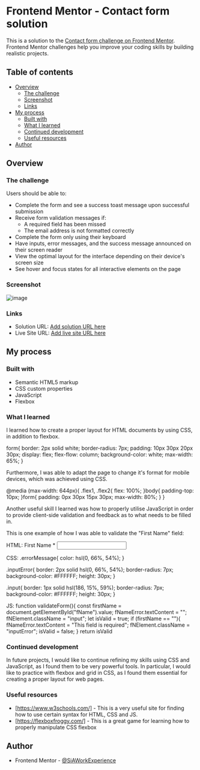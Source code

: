 # Frontend Mentor - Contact form solution

This is a solution to the [Contact form challenge on Frontend Mentor](https://www.frontendmentor.io/challenges/contact-form--G-hYlqKJj). Frontend Mentor challenges help you improve your coding skills by building realistic projects. 

## Table of contents

- [Overview](#overview)
  - [The challenge](#the-challenge)
  - [Screenshot](#screenshot)
  - [Links](#links)
- [My process](#my-process)
  - [Built with](#built-with)
  - [What I learned](#what-i-learned)
  - [Continued development](#continued-development)
  - [Useful resources](#useful-resources)
- [Author](#author)
  

## Overview

### The challenge

Users should be able to:

- Complete the form and see a success toast message upon successful submission
- Receive form validation messages if:
  - A required field has been missed
  - The email address is not formatted correctly
- Complete the form only using their keyboard
- Have inputs, error messages, and the success message announced on their screen reader
- View the optimal layout for the interface depending on their device's screen size
- See hover and focus states for all interactive elements on the page

### Screenshot

![image](https://github.com/SiAWorkExperience/SiAWorkExperience.github.io/assets/173684234/a90d70b6-5d90-4a7b-b494-e49445d1e1ca)


### Links

- Solution URL: [Add solution URL here](https://your-solution-url.com)
- Live Site URL: [Add live site URL here](https://your-live-site-url.com)

## My process

### Built with

- Semantic HTML5 markup
- CSS custom properties
- JavaScript
- Flexbox

### What I learned

I learned how to create a proper layout for HTML documents by using CSS, in addition to flexbox.

form{
  border: 2px solid white;
  border-radius: 7px;
  padding: 10px 30px 20px 30px;
  display: flex;
  flex-flow: column;
  background-color: white;
  max-width: 65%;
}

Furthermore, I was able to adapt the page to change it's format for mobile devices, which was achieved using CSS.

@media (max-width: 644px){
  .flex1, .flex2{
    flex: 100%;
  }body{
    padding-top: 10px;
  }form{
    padding: 0px 30px 15px 30px;
    max-width: 80%;
  }
}

Another useful skill I learned was how to properly utilise JavaScript in order to provide client-side validation and feedback as to what needs to be filled in.

This is one example of how I was able to validate the "First Name" field:

HTML:
  <label for="fName">First Name <span id="asterix">*</span></label>
  <input type="text" id="fName" name="fName" class="input">
  <span id="fNameError" class="errorMessage"></span>

CSS:
.errorMessage{
  color: hsl(0, 66%, 54%);
}

.inputError{
  border: 2px solid hsl(0, 66%, 54%);
  border-radius: 7px;
  background-color: #FFFFFF;
  height: 30px;
}

.input{
  border: 1px solid hsl(186, 15%, 59%);
  border-radius: 7px;
  background-color: #FFFFFF;
  height: 30px;
}

JS:
function validateForm(){
  const firstName = document.getElementById("fName").value;
  fNameError.textContent = "";
  fNElement.className = "input";
  let isValid = true;
if (firstName == ""){
    fNameError.textContent = "This field is required";
    fNElement.className = "inputError";
    isValid = false;
  }
  return isValid

### Continued development

In future projects, I would like to continue refining my skills using CSS and JavaScript, as I found them to be very powerful tools. In particular, I would like to practice with flexbox and grid in CSS, as I found them essential for creating a proper layout for web pages.

### Useful resources

- [https://www.w3schools.com/] - This is a very useful site for finding how to use certain syntax for HTML, CSS and JS.
- [https://flexboxfroggy.com/] - This is a great game for learning how to properly manipulate CSS flexbox

## Author

- Frontend Mentor - [@SiAWorkExperience](https://www.frontendmentor.io/profile/SiAWorkExperience)
